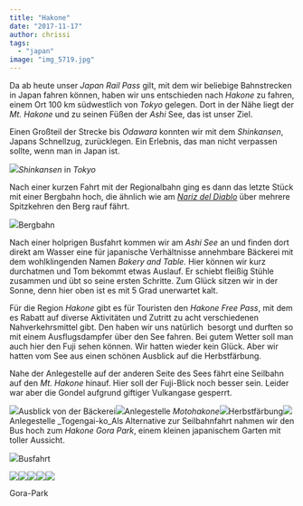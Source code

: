 ```yaml
---
title: "Hakone"
date: "2017-11-17"
author: chrissi
tags: 
  - "japan"
image: "img_5719.jpg"
---
```


Da ab heute unser _Japan Rail Pass_ gilt, mit dem wir beliebige Bahnstrecken in Japan fahren können, haben wir uns entschieden nach _Hakone_ zu fahren, einem Ort 100 km südwestlich von _Tokyo_ gelegen. Dort in der Nähe liegt der _Mt. Hakone_ und zu seinen Füßen der _Ashi_ See, das ist unser Ziel.

Einen Großteil der Strecke bis _Odawara_ konnten wir mit dem _Shinkansen_, Japans Schnellzug, zurücklegen. Ein Erlebnis, das man nicht verpassen sollte, wenn man in Japan ist.

![](images/img_5801.jpg)_Shinkansen_ in _Tokyo_

Nach einer kurzen Fahrt mit der Regionalbahn ging es dann das letzte Stück mit einer Bergbahn hoch, die ähnlich wie am _[Nariz del Diablo](https://hafenstrand.wordpress.com/2014/07/18/nariz-del-diablo/)_ über mehrere Spitzkehren den Berg rauf fährt.

![](images/img_3148.jpg)Bergbahn

Nach einer holprigen Busfahrt kommen wir am _Ashi_ _See_ an und finden dort direkt am Wasser eine für japanische Verhältnisse annehmbare Bäckerei mit dem wohlklingenden Namen _Bakery and Table._ Hier können wir kurz durchatmen und Tom bekommt etwas Auslauf. Er schiebt fleißig Stühle zusammen und übt so seine ersten Schritte. Zum Glück sitzen wir in der Sonne, denn hier oben ist es mit 5 Grad unerwartet kalt.

Für die Region _Hakone_ gibt es für Touristen den _Hakone Free Pass_, mit dem es Rabatt auf diverse Aktivitäten und Zutritt zu acht verschiedenen Nahverkehrsmittel gibt. Den haben wir uns natürlich  besorgt und durften so mit einem Ausflugsdampfer über den See fahren. Bei gutem Wetter soll man auch hier den Fuji sehen können. Wir hatten wieder kein Glück. Aber wir hatten vom See aus einen schönen Ausblick auf die Herbstfärbung.

Nahe der Anlegestelle auf der anderen Seite des Sees fährt eine Seilbahn auf den _Mt. Hakone_ hinauf. Hier soll der Fuji-Blick noch besser sein. Leider war aber die Gondel aufgrund giftiger Vulkangase gesperrt.

![](images/img_5653.jpg)Ausblick von der Bäckerei![](images/img_5655.jpg)Anlegestelle _Motohakone_![](images/img_5683.jpg)Herbstfärbung![](images/img_5700.jpg)Anlegestelle _Togengai-ko_Als Alternative zur Seilbahnfahrt nahmen wir den Bus hoch zum _Hakone Gora Park_, einem kleinen japanischem Garten mit toller Aussicht.

![](images/img_5705.jpg)Busfahrt

![](images/img_5720.jpg)![](images/img_5719.jpg)![](images/img_2222.jpg)![](images/img_2226.jpg)![](images/img_5727-1.jpg)

Gora-Park
